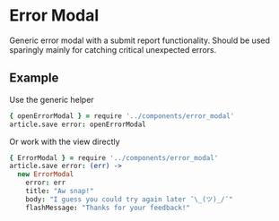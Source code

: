 # Error Modal

Generic error modal with a submit report functionality. Should be used sparingly mainly for catching critical unexpected errors.

## Example

Use the generic helper

````coffeescript
{ openErrorModal } = require '../components/error_modal'
article.save error: openErrorModal
````

Or work with the view directly

````coffeescript
{ ErrorModal } = require '../components/error_modal'
article.save error: (err) ->
  new ErrorModal
    error: err
    title: "Aw snap!"
    body: "I guess you could try again later ¯\_(ツ)_/¯"
    flashMessage: "Thanks for your feedback!"
````
